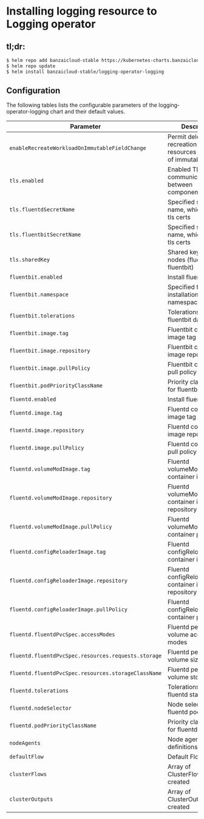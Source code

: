 # Installing logging resource to Logging operator

## tl;dr:

```bash
$ helm repo add banzaicloud-stable https://kubernetes-charts.banzaicloud.com
$ helm repo update
$ helm install banzaicloud-stable/logging-operator-logging
```

## Configuration

The following tables lists the configurable parameters of the logging-operator-logging chart and their default values.

| Parameter                                           | Description                                                              | Default                                                   |
| --------------------------------------------------- | ------------------------------------------------------                   |-----------------------------------------------------------|
| `enableRecreateWorkloadOnImmutableFieldChange`      | Permit deletion and recreation of resources on update of immutable field | false                                                     |
| `tls.enabled`                                       | Enabled TLS communication between components                             | true                                                      |
| `tls.fluentdSecretName`                             | Specified secret name, which contain tls certs                           | This will overwrite automatic Helm certificate generation. |
| `tls.fluentbitSecretName`                           | Specified secret name, which contain tls certs                           | This will overwrite automatic Helm certificate generation. |
| `tls.sharedKey`                                     | Shared key between nodes (fluentd-fluentbit)                             | [autogenerated]                                           |
| `fluentbit.enabled`                                 | Install fluent-bit                                                       | true                                                      |
| `fluentbit.namespace`                               | Specified fluentbit installation namespace                               | same as operator namespace                                |
| `fluentbit.tolerations`                             | Tolerations for fluentbit daemonset                                      | none                                                      |
| `fluentbit.image.tag`                               | Fluentbit container image tag                                            | `1.8.9`                                                   |
| `fluentbit.image.repository`                        | Fluentbit container image repository                                     | `fluent/fluent-bit`                                       |
| `fluentbit.image.pullPolicy`                        | Fluentbit container pull policy                                          | `IfNotPresent`                                            |
| `fluentbit.podPriorityClassName`                    | Priority class name for fluentbit pods                                   | none                                                      |
| `fluentd.enabled`                                   | Install fluentd                                                          | true                                                      |
| `fluentd.image.tag`                                 | Fluentd container image tag                                              | `v1.14.4-alpine-2`                                        |
| `fluentd.image.repository`                          | Fluentd container image repository                                       | `sagar99/fluentd`                             |
| `fluentd.image.pullPolicy`                          | Fluentd container pull policy                                            | `IfNotPresent`                                            |
| `fluentd.volumeModImage.tag`                        | Fluentd volumeModImage container image tag                               | `latest`                                                  |
| `fluentd.volumeModImage.repository`                 | Fluentd volumeModImage container image repository                        | `busybox`                                                 |
| `fluentd.volumeModImage.pullPolicy`                 | Fluentd volumeModImage container pull policy                             | `IfNotPresent`                                            |
| `fluentd.configReloaderImage.tag`                   | Fluentd configReloaderImage container image tag                          | `v0.2.2`                                                  |
| `fluentd.configReloaderImage.repository`            | Fluentd configReloaderImage container image repository                   | `jimmidyson/configmap-reload`                             |
| `fluentd.configReloaderImage.pullPolicy`            | Fluentd configReloaderImage container pull policy                        | `IfNotPresent`                                            |
| `fluentd.fluentdPvcSpec.accessModes`                | Fluentd persistence volume access modes                                  | `[ReadWriteOnce]`                                         |
| `fluentd.fluentdPvcSpec.resources.requests.storage` | Fluentd persistence volume size                                          | `21Gi`                                                    |
| `fluentd.fluentdPvcSpec.resources.storageClassName` | Fluentd persistence volume storageclass                                  | `""`                                                      |
| `fluentd.tolerations`                               | Tolerations for fluentd statefulset                                      | none                                                      |
| `fluentd.nodeSelector`                              | Node selector for fluentd pods                                           | none                                                      |
| `fluentd.podPriorityClassName`                      | Priority class name for fluentd pods                                     | none                                                      |
| `nodeAgents`             | Node agents definitions                                     | {}}                                                       |
| `defaultFlow`                                       | Default Flow                                                             | {}                                                        |
| `clusterFlows`                                      | Array of ClusterFlows to be created                                      | []                                                        |
| `clusterOutputs`                                    | Array of ClusterOutputs to be created                                    | []                                                        |
